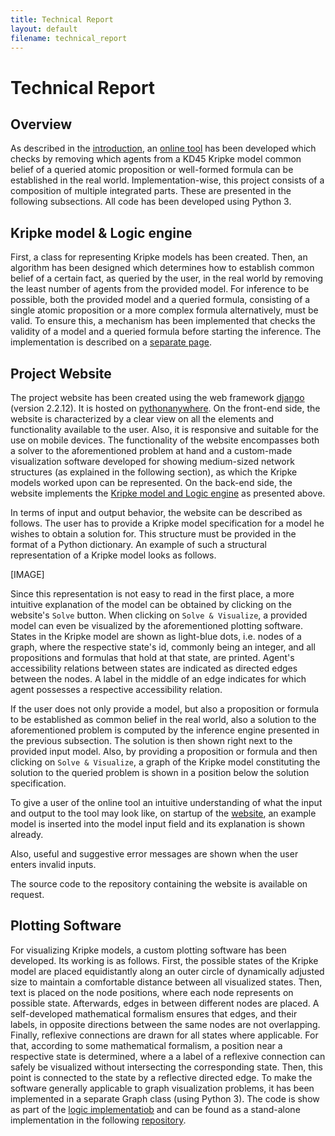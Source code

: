 ```yaml
---
title: Technical Report
layout: default
filename: technical_report
--- 
```

# Technical Report
## Overview
As described in the [introduction](https://bick95.github.io/beliefmaker/), an [online tool](http://bick95.pythonanywhere.com/) has been developed which checks by removing which agents from a KD45 Kripke model common belief of a queried atomic proposition or well-formed formula can be established in the real world. 
Implementation-wise, this project consists of a composition of multiple integrated parts. These are presented in the following subsections. 
All code has been developed using Python 3.

## Kripke model & Logic engine
First, a class for representing Kripke models has been created. Then, an algorithm has been designed which determines how to establish common belief of a certain fact, as queried by the user, in the real world by removing the least number of agents from the provided model. For inference to be possible, both the provided model and a queried formula, consisting of a single atomic proposition or a more complex formula alternatively, must be valid. To ensure this, a mechanism has been implemented that checks the validity of a model and a queried formula before starting the inference. The implementation is described on a [separate page](https://bick95.github.io/beliefmaker/implementation_logic).

## Project Website
The project website has been created using the web framework [django](https://www.djangoproject.com/) (version 2.2.12). It is hosted on [pythonanywhere](https://www.pythonanywhere.com). 
On the front-end side, the website is characterized by a clear view on all the elements and functionality available to the user. Also, it is responsive and suitable for the use on mobile devices. 
The functionality of the website encompasses both a solver to the aforementioned problem at hand and a custom-made visualization software developed for showing medium-sized network structures (as explained in the following section), as which the Kripke models worked upon can be represented. On the back-end side, the website implements the [Kripke model and Logic engine](https://bick95.github.io/beliefmaker/implementation_logic) as presented above. 

In terms of input and output behavior, the website can be described as follows. 
The user has to provide a Kripke model specification for a model he wishes to obtain a solution for. This structure must be provided in the format of a Python dictionary. An example of such a structural representation of a Kripke model looks as follows.

[IMAGE]

Since this representation is not easy to read in the first place, a more intuitive explanation of the model can be obtained by clicking on the website's `Solve` button. When clicking on `Solve & Visualize`, a provided model can even be visualized by the aforementioned plotting software. States in the Kripke model are shown as light-blue dots, i.e. nodes of a graph, where the respective state's id, commonly being an integer, and all propositions and formulas that hold at that state, are printed. Agent's accessibility relations between states are indicated as directed edges between the nodes. A label in the middle of an edge indicates for which agent possesses a respective accessibility relation. 

If the user does not only provide a model, but also a proposition or formula to be established as common belief in the real world, also a solution to the aforementioned problem is computed by the inference engine presented in the previous subsection. The solution is then shown right next to the provided input model. Also, by providing a proposition or formula and then clicking on `Solve & Visualize`, a graph of the Kripke model constituting the solution to the queried problem is shown in a position below the solution specification. 

To give a user of the online tool an intuitive understanding of what the input and output to the tool may look like, on startup of the [website](http://bick95.pythonanywhere.com/), an example model is inserted into the model input field and its explanation is shown already. 

Also, useful and suggestive error messages are shown when the user enters invalid inputs. 

The source code to the repository containing the website is available on request. 

## Plotting Software
For visualizing Kripke models, a custom plotting software has been developed.
Its working is as follows. First, the possible states of the Kripke model are placed equidistantly along an outer circle of dynamically adjusted size to maintain a comfortable distance between all visualized states. Then, text is placed on the node positions, where each node represents on possible state. 
Afterwards, edges in between different nodes are placed. A self-developed mathematical formalism ensures that edges, and their labels, in opposite directions between the same nodes are not overlapping.
Finally, reflexive connections are drawn for all states where applicable. For that, according to some mathematical formalism, a position near a respective state is determined, where a a label of a reflexive connection can safely be visualized without intersecting the corresponding state. Then, this point is connected to the state by a reflective directed edge. To make the software generally applicable to graph visualization problems, it has been implemented in a separate Graph class (using Python 3). The code is show as part of the [logic implementatiob](https://bick95.github.io/beliefmaker/implementation_logic) and can be found as a stand-alone implementation in the following [repository](https://www.google.com/webhp?q=todo). 

